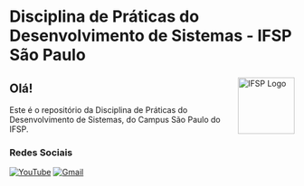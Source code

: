
# Disciplina de Práticas do Desenvolvimento de Sistemas - IFSP São Paulo
### 
<img src="https://upload.wikimedia.org/wikipedia/commons/thumb/f/f5/IFSP_Logo.jpg/640px-IFSP_Logo.jpg" alt="IFSP Logo" width="100px" align="right">

## Olá!

Este é o repositório da Disciplina de Práticas do Desenvolvimento de Sistemas, do Campus São Paulo do IFSP.



### Redes Sociais

[![YouTube](https://img.shields.io/static/v1?message=Youtube&logo=youtube&label=&color=FF0000&logoColor=white&labelColor=&style=for-the-badge)](https://www.youtube.com/)
[![Gmail](https://img.shields.io/static/v1?message=Gmail&logo=gmail&label=&color=D14836&logoColor=white&labelColor=&style=for-the-badge)](mailto:spo.pds@ifsp.edu.br)
